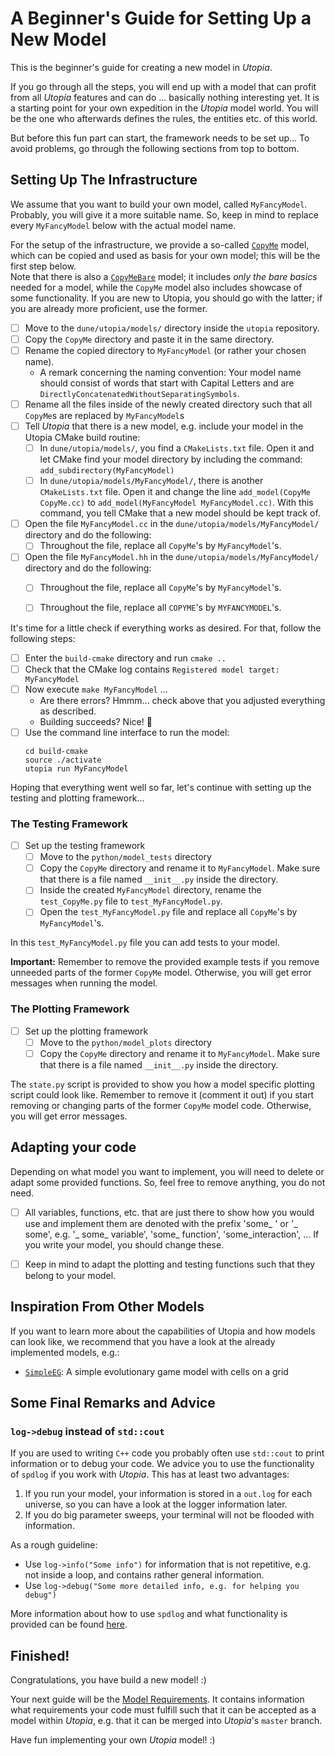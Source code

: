 # A Beginner's Guide for Setting Up a New Model

This is the beginner's guide for creating a new model in _Utopia_.

If you go through all the steps, you will end up with a model that can profit from all _Utopia_ features and can do ... basically nothing interesting yet.
It is a starting point for your own expedition in the _Utopia_ model world.
You will be the one who afterwards defines the rules, the entities etc. of this world.

But before this fun part can start, the framework needs to be set up...
To avoid problems, go through the following sections from top to bottom.


## Setting Up The Infrastructure

We assume that you want to build your own model, called `MyFancyModel`. Probably, you will give it a more suitable name. So, keep in mind to replace every `MyFancyModel` below with the actual model name.

For the setup of the infrastructure, we provide a so-called [`CopyMe`](CopyMe) model, which can be copied and used as basis for your own model; this will be the first step below.  
Note that there is also a [`CopyMeBare`](CopyMeBare) model; it includes _only the bare basics_ needed for a model, while the `CopyMe` model also includes showcase of some functionality. If you are new to Utopia, you should go with the latter; if you are already more proficient, use the former.

- [ ] Move to the `dune/utopia/models/` directory inside the `utopia` repository.
- [ ] Copy the `CopyMe` directory and paste it in the same directory.
- [ ] Rename the copied directory to `MyFancyModel` (or rather your chosen name). 
    - A remark concerning the naming convention: Your model name should consist of words that start with Capital Letters and are `DirectlyConcatenatedWithoutSeparatingSymbols`.
- [ ] Rename all the files inside of the newly created directory such that all `CopyMe`s are replaced by `MyFancyModel`s
- [ ] Tell _Utopia_ that there is a new model, e.g. include your model in the Utopia CMake build routine:
    - [ ] In `dune/utopia/models/`, you find a `CMakeLists.txt` file. Open it and let CMake find your model directory by including the command: `add_subdirectory(MyFancyModel)` 
    - [ ] In `dune/utopia/models/MyFancyModel/`, there is another `CMakeLists.txt` file. Open it and change the line `add_model(CopyMe CopyMe.cc)` to `add_model(MyFancyModel MyFancyModel.cc)`. With this command, you tell CMake that a new model should be kept track of.
- [ ] Open the file `MyFancyModel.cc` in the `dune/utopia/models/MyFancyModel/` directory and do the following:
    - [ ] Throughout the file, replace all `CopyMe`'s by `MyFancyModel`'s.
- [ ] Open the file `MyFancyModel.hh` in the `dune/utopia/models/MyFancyModel/` directory and do the following:
    - [ ] Throughout the file, replace all `CopyMe`'s by `MyFancyModel`'s.
    - [ ] Throughout the file, replace all `COPYME`'s by `MYFANCYMODEL`'s.


It's time for a little check if everything works as desired. For that, follow the following steps:
- [ ] Enter the `build-cmake` directory and run `cmake ..`
- [ ] Check that the CMake log contains `Registered model target: MyFancyModel`
- [ ] Now execute `make MyFancyModel` ...
    - Are there errors? Hmmm... check above that you adjusted everything as described.
    - Building succeeds? Nice! :tada:
- [ ] Use the command line interface to run the model:
    ```
    cd build-cmake
    source ./activate
    utopia run MyFancyModel
    ```

Hoping that everything went well so far, let's continue with setting up the testing and plotting framework...


### The Testing Framework
- [ ] Set up the testing framework
    - [ ] Move to the `python/model_tests` directory
    - [ ] Copy the `CopyMe` directory and rename it to `MyFancyModel`. Make sure that there is a file named `__init__.py` inside the directory. 
    - [ ] Inside the created `MyFancyModel` directory, rename the `test_CopyMe.py` file to `test_MyFancyModel.py`.
    - [ ] Open the `test_MyFancyModel.py` file and replace all `CopyMe`'s by `MyFancyModel`'s.

In this `test_MyFancyModel.py` file you can add tests to your model. 

__Important:__ Remember to remove the provided example tests if you remove unneeded parts of the former `CopyMe` model. Otherwise, you will get error messages when running the model.

### The Plotting Framework
- [ ] Set up the plotting framework
    - [ ] Move to the `python/model_plots` directory
    - [ ] Copy the `CopyMe` directory and rename it to `MyFancyModel`. Make sure that there is a file named `__init__.py` inside the directory.

The `state.py` script is provided to show you how a model specific plotting script could look like. Remember to remove it (comment it out) if you start removing or changing parts of the former `CopyMe` model code. Otherwise, you will get error messages.


## Adapting your code 
Depending on what model you want to implement, you will need to delete or adapt some provided functions. So, feel free to remove anything, you do not need.

- [ ] All variables, functions, etc. that are just there to show how you would use and implement them are denoted with the prefix 'some_ ' or '_ some', e.g. '_ some_ variable', 'some_ function', 'some_interaction', ...
If you write your model, you should change these.

- [ ] Keep in mind to adapt the plotting and testing functions such that they belong to your model.


## Inspiration From Other Models
If you want to learn more about the capabilities of Utopia and how models can look like, we recommend that you have a look at the already implemented models, e.g.:

* [`SimpleEG`](SimpleEG): A simple evolutionary game model with cells on a grid

<!-- TODO: add more models here -->


## Some Final Remarks and Advice

### `log->debug` instead of `std::cout`

If you are used to writing `C++` code you probably often use `std::cout` to print information or to debug your code. We advice you to use the functionality of `spdlog` if you work with _Utopia_. This has at least two advantages:

1. If you run your model, your information is stored in a `out.log` for each universe, so you can have a look at the logger information later.
2. If you do big parameter sweeps, your terminal will not be flooded with information.

As a rough guideline:

- Use `log->info("Some info")` for information that is not repetitive, e.g. not inside a loop, and contains rather general information.
- Use `log->debug("Some more detailed info, e.g. for helping you debug")` 

More information about how to use `spdlog` and what functionality is provided can be found [here](https://github.com/gabime/spdlog).


## Finished! 

Congratulations, you have build a new model! :)

Your next guide will be the [Model Requirements](ModelRequirements.md).
It contains information what requirements your code must fulfill such that it can be accepted as a model within _Utopia_, e.g. that it can be merged into _Utopia_'s `master` branch. 

Have fun implementing your own _Utopia_ model! :) 
